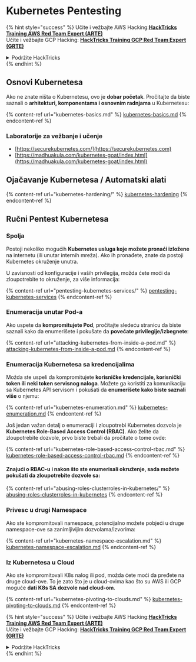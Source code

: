 # Kubernetes Pentesting

{% hint style="success" %}
Učite i vežbajte AWS Hacking:<img src="../../.gitbook/assets/image (1).png" alt="" data-size="line">[**HackTricks Training AWS Red Team Expert (ARTE)**](https://training.hacktricks.xyz/courses/arte)<img src="../../.gitbook/assets/image (1).png" alt="" data-size="line">\
Učite i vežbajte GCP Hacking: <img src="../../.gitbook/assets/image (2).png" alt="" data-size="line">[**HackTricks Training GCP Red Team Expert (GRTE)**<img src="../../.gitbook/assets/image (2).png" alt="" data-size="line">](https://training.hacktricks.xyz/courses/grte)

<details>

<summary>Podržite HackTricks</summary>

* Proverite [**planove pretplate**](https://github.com/sponsors/carlospolop)!
* **Pridružite se** 💬 [**Discord grupi**](https://discord.gg/hRep4RUj7f) ili [**telegram grupi**](https://t.me/peass) ili **pratite** nas na **Twitteru** 🐦 [**@hacktricks\_live**](https://twitter.com/hacktricks\_live)**.**
* **Podelite hakerske trikove slanjem PR-ova na** [**HackTricks**](https://github.com/carlospolop/hacktricks) i [**HackTricks Cloud**](https://github.com/carlospolop/hacktricks-cloud) github repozitorijume.

</details>
{% endhint %}

## Osnovi Kubernetesa

Ako ne znate ništa o Kubernetesu, ovo je **dobar početak**. Pročitajte da biste saznali o **arhitekturi, komponentama i osnovnim radnjama** u Kubernetesu:

{% content-ref url="kubernetes-basics.md" %}
[kubernetes-basics.md](kubernetes-basics.md)
{% endcontent-ref %}

### Laboratorije za vežbanje i učenje

* [https://securekubernetes.com/](https://securekubernetes.com)
* [https://madhuakula.com/kubernetes-goat/index.html](https://madhuakula.com/kubernetes-goat/index.html)

## Ojačavanje Kubernetesa / Automatski alati

{% content-ref url="kubernetes-hardening/" %}
[kubernetes-hardening](kubernetes-hardening/)
{% endcontent-ref %}

## Ručni Pentest Kubernetesa

### Spolja

Postoji nekoliko mogućih **Kubernetes usluga koje možete pronaći izložene** na internetu (ili unutar internih mreža). Ako ih pronađete, znate da postoji Kubernetes okruženje unutra.

U zavisnosti od konfiguracije i vaših privilegija, možda ćete moći da zloupotrebite to okruženje, za više informacija:

{% content-ref url="pentesting-kubernetes-services/" %}
[pentesting-kubernetes-services](pentesting-kubernetes-services/)
{% endcontent-ref %}

### Enumeracija unutar Pod-a

Ako uspete da **kompromitujete Pod**, pročitajte sledeću stranicu da biste saznali kako da enumerišete i pokušate da **povećate privilegije/izbegnete**:

{% content-ref url="attacking-kubernetes-from-inside-a-pod.md" %}
[attacking-kubernetes-from-inside-a-pod.md](attacking-kubernetes-from-inside-a-pod.md)
{% endcontent-ref %}

### Enumeracija Kubernetesa sa kredencijalima

Možda ste uspeli da kompromitujete **korisničke kredencijale, korisnički token ili neki token servisnog naloga**. Možete ga koristiti za komunikaciju sa Kubernetes API servisom i pokušati da **enumerišete kako biste saznali više** o njemu:

{% content-ref url="kubernetes-enumeration.md" %}
[kubernetes-enumeration.md](kubernetes-enumeration.md)
{% endcontent-ref %}

Još jedan važan detalj o enumeraciji i zloupotrebi Kubernetes dozvola je **Kubernetes Role-Based Access Control (RBAC)**. Ako želite da zloupotrebite dozvole, prvo biste trebali da pročitate o tome ovde:

{% content-ref url="kubernetes-role-based-access-control-rbac.md" %}
[kubernetes-role-based-access-control-rbac.md](kubernetes-role-based-access-control-rbac.md)
{% endcontent-ref %}

#### Znajući o RBAC-u i nakon što ste enumerisali okruženje, sada možete pokušati da zloupotrebite dozvole sa:

{% content-ref url="abusing-roles-clusterroles-in-kubernetes/" %}
[abusing-roles-clusterroles-in-kubernetes](abusing-roles-clusterroles-in-kubernetes/)
{% endcontent-ref %}

### Privesc u drugi Namespace

Ako ste kompromitovali namespace, potencijalno možete pobjeći u druge namespace-ove sa zanimljivijim dozvolama/izvorima:

{% content-ref url="kubernetes-namespace-escalation.md" %}
[kubernetes-namespace-escalation.md](kubernetes-namespace-escalation.md)
{% endcontent-ref %}

### Iz Kubernetesa u Cloud

Ako ste kompromitovali K8s nalog ili pod, možda ćete moći da pređete na druge cloud-ove. To je zato što je u cloud-ovima kao što su AWS ili GCP moguće **dati K8s SA dozvole nad cloud-om**.

{% content-ref url="kubernetes-pivoting-to-clouds.md" %}
[kubernetes-pivoting-to-clouds.md](kubernetes-pivoting-to-clouds.md)
{% endcontent-ref %}

{% hint style="success" %}
Učite i vežbajte AWS Hacking:<img src="../../.gitbook/assets/image (1).png" alt="" data-size="line">[**HackTricks Training AWS Red Team Expert (ARTE)**](https://training.hacktricks.xyz/courses/arte)<img src="../../.gitbook/assets/image (1).png" alt="" data-size="line">\
Učite i vežbajte GCP Hacking: <img src="../../.gitbook/assets/image (2).png" alt="" data-size="line">[**HackTricks Training GCP Red Team Expert (GRTE)**<img src="../../.gitbook/assets/image (2).png" alt="" data-size="line">](https://training.hacktricks.xyz/courses/grte)

<details>

<summary>Podržite HackTricks</summary>

* Proverite [**planove pretplate**](https://github.com/sponsors/carlospolop)!
* **Pridružite se** 💬 [**Discord grupi**](https://discord.gg/hRep4RUj7f) ili [**telegram grupi**](https://t.me/peass) ili **pratite** nas na **Twitteru** 🐦 [**@hacktricks\_live**](https://twitter.com/hacktricks\_live)**.**
* **Podelite hakerske trikove slanjem PR-ova na** [**HackTricks**](https://github.com/carlospolop/hacktricks) i [**HackTricks Cloud**](https://github.com/carlospolop/hacktricks-cloud) github repozitorijume.

</details>
{% endhint %}
